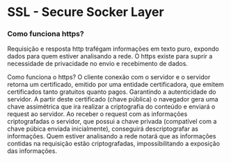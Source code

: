 # SSL - Secure Socker Layer

### Como funciona https?

Requisição e resposta http trafégam informações em texto puro, expondo dados para quem estiver analisando a rede.
O https existe para suprir a necessidade de privacidade no envio e recebimento de dados.

Como funciona o https?
O cliente conexão com o servidor e o servidor retorna um certificado, emitido por uma entidade certificadora, que emitem certificados tanto gratuitos quanto pagos. Garantindo a autenticidade do servidor.
A partir deste certificado (chave pública) o navegador gera uma chave assimétrica que ira realizar a criptografia do conteúdo e enviará o request ao servidor. Ao receber o request com as informações criptografadas o servidor, que possui a chave privada (compatível com a chave púbica enviada inicialmente), conseguirá descriptografar as informações.
Quem estiver analisando a rede notará que as informações contidas na requisição estão criptografadas, impossibilitando a exposição das informações.


